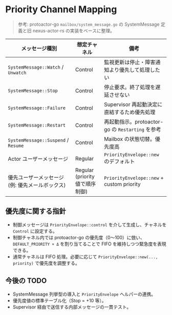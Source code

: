 # Priority Channel Mapping

> 参考: protoactor-go `mailbox/system_message.go` の SystemMessage 定義と旧 nexus-actor-rs の実装をベースに整理。

| メッセージ種別 | 想定チャネル | 備考 |
| --- | --- | --- |
| `SystemMessage::Watch` / `Unwatch` | Control | 監視更新は停止・障害通知より優先して処理したい |
| `SystemMessage::Stop` | Control | 停止要求。終了処理を遅延させない |
| `SystemMessage::Failure` | Control | Supervisor 再起動決定に直結するため優先処理 |
| `SystemMessage::Restart` | Control | 再起動指示。protoactor-go の `Restarting` を参考 |
| `SystemMessage::Suspend` / `Resume` | Control | Mailbox の状態切替。優先度高 |
| Actor ユーザーメッセージ | Regular | `PriorityEnvelope::new` のデフォルト |
| 優先ユーザーメッセージ (例: 優先メールボックス) | Regular (priority 値で順序制御) | `PriorityEnvelope::new` + custom priority |

## 優先度に関する指針

- 制御メッセージは `PriorityEnvelope::control` を介して生成し、チャネルを `Control` に設定する。
- 制御チャネル内では protoactor-go の優先度（0〜100）に倣い、`DEFAULT_PRIORITY + Δ` を割り当てることで FIFO を維持しつつ緊急度を表現できる。
- 通常チャネルは FIFO 処理。必要に応じて `PriorityEnvelope::new(..., priority)` で優先度を調整する。

## 今後の TODO

- SystemMessage 列挙型の導入と `PriorityEnvelope` ヘルパーの連携。
- 優先度値の標準テーブル化（Stop = +10 等）。
- Supervisor 経由で送信する内部メッセージの一貫テスト。
